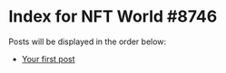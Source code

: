 # Index for NFT World #8746
Posts will be displayed in the order below:

- [Your first post](./001-first.md)

